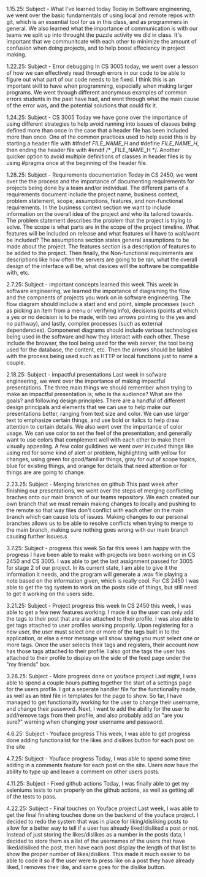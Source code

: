 1.15.25: Subject - What I've learned today
    Today in Software engineering, we went over the basic fundamentals of using local and remote repos with git, which is an essential tool for us in this class, and as programmers in general. We also learned what the importance of communication is with our teams we split up into throught the puzzle activity we did in class. It's important that we communitcate with each other to minimize the amount of confusion when doing projects, and to help boost effeciency in project making.

1.22.25: Subject - Error debugging
    In CS 3005 today, we went over a lesson of how we can effectively read through errors in our code to be able to figure out what part of our code needs to be fixed. I think this is an important skill to have when programming, especially when making larger programs. We went through different anonymous examples of common errors students in the past have had, and went through what the main cause of the error was, and the potential solutions that could fix it.

1.24.25: Subject - CS 3005
    Today we have gone over the importance of using different strategies to help avoid running into issues of classes being defined more than once in the case that a header file has been included more than once. One of the common practices used to help avoid this is by starting a header file with #ifndef _FILE_NAME_H_ and #define _FILE_NAME_H_, then ending the header file with #endif /* _FILE_NAME_H */. Another quicker option to avoid multiple definitions of classes in header files is by using #pragma once at the beginning of the header file.

1.28.25: Subject - Requirements documentation
    Today in CS 2450, we went over the the process and the importance of documenting requirements for projects being done by a team and/or individual. The different parts of a requirements document include the project name, business context, problem statement, scope, assumptions, features, and non-functional requirements. In the business context section we want to include information on the overall idea of the project and who its tailored towards. The problem statement describes the problem that the project is trying to solve. The scope is what parts are in the scope of the project timeline. What features will be included on release and what features will have to wait/wont be included? The assumptions section states general assumptions to be made about the project. The features section is a description of features to be added to the project. Then finally, the Non-functional requirements are descriptions like how often the servers are going to be ran, what the overall design of the interface will be, what devices will the software be compatible with, etc.

2.7.25: Subject - important concepts learned this week
    This week in software engineering, we learned the importance of diagraming the flow and the compnents of projects you work on in software engineering. The flow diagram should include a start and end point, simple processes (such as picking an item from a menu or verifying info), decisions (points at which a yes or no decision is to be made, with two arrows pointing to the yes and no pathway), and lastly, complex processes (such as external dependencies). Componenet diagrams should include various technologies being used in the software and how they interact with each other. These include the browser, the tool being used for the web server, the tool being used for the database, the content, etc. Then the arrows should be labled with the process being used such as HTTP or local functions just to name a couple.

2.18.25: Subject - impactful presentations
    Last week in sofware engineering, we went over the importance of making impactful presentations. The three main things we should remember when trying to make an impactful presentation is; who is the audience? What are the goals? and following design principles. There are a handful of different design principals and elements that we can use to help make our presentations better, ranging from text size and color. We can use larger text to emphasize certain things, and use bold or italics to help draw attention to certain details. We also went over the importance of color usage. We can use color to set the feel of the presentation, and generally want to use colors that complement well with each other to make them visually appealing. A few color guildines we went over inlcuded things like using red for some kind of alert or problem, highlighting with yellow for changes, using green for good/familiar things, gray for out of scope topics, blue for existing things, and orange for details that need attention or for things are are going to change.

2.23.25: Subject - Merging branches on github
    This past week after finishing our presentations, we went over the steps of merging conflicting braches onto our main branch of our teams repository. We each created our own branch that we must remain making changes to locally and pushing to the remote so that way files don't conflict with each other on the main branch which can cause lots of issues. Making changes to our personal branches allows us to be able to resolve conflicts when trying to merge to the main branch, making sure nothing goes wrong with our main branch causing further issues.s

3.7.25: Subject - progress this week
    So far this week I am happy with the progress I have been able to make with projects ive been working on in CS 2450 and CS 3005. I was able to get the last assignment passed for 3005 for stage 2 of our project. In its current state, I am able to give it the information it needs, and the program will generate a .wav file playing a note based on the information given, which is really cool. For CS 2450 I was able to get the tag system to work on the posts side of things, but still need to get it working on the users side.

3.21.25: Subject - Project progress this week
    In CS 2450 this week, I was able to get a few new features working. I made it so the user can only add the tags to their post that are also attached to their profile. I was also able to get tags attached to user profiles working properly. Upon registering for a new user, the user must select one or more of the tags built in to the application, or else a error message will show saying you must select one or more tags. Once the user selects their tags and registers, their account now has those tags attached to their profile. I also got the tags the user has attached to their profile to display on the side of the feed page under the "my friends" box.

3.26.25: Subject - More progress done on youface project
    Last night, I was able to spend a couple hours putting together the start of a settings page for the users profile. I got a seperate handler file for the functionality made, as well as an html file in templates for the page to show. So far, I have managed to get functionality working for the user to change their username, and change their password. Next, I want to add the ability for the user to add/remove tags from their profile, and also probably add an "are you sure?" warning when changing your username and password.

4.6.25: Subject - Youface progress
    This week, I was able to get progress done adding functionalist for the likes and dislikes button for each post on the site

4.7.25: Subject - Youface progress
    Today, I was able to spend some time adding in a comments feature for each post on the site. Users now have the ability to type up and leave a comment on other users posts.

4.11.25: Subject - Fixed github actions
    Today, I was finally able to get my seleniums tests to run properly on the github actions, as well as getting all of the tests to pass.

4.22.25: Subject - Final touches on Youface project
    Last week, I was able to get the final finishing touches done on the backend of the youface project. I decided to redo the system that was in place for liking/disliking posts to allow for a better way to tell if a user has already liked/disliked a post or not. Instead of just storing the likes/dislikes as a number in the posts data, I decided to store them as a list of the usernames of the users that have liked/disliked the post, then have each post display the length of that list to show the proper number of likes/dislikes. This made it much easier to be able to code it so if the user were to press like on a post they have already liked, I removes their like, and same goes for the dislike button.